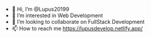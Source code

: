 - 👋 Hi, I’m @Lupus20199
- 👀 I’m interested in Web Development
- 💞️ I’m looking to collaborate on FullStack Development
- 📫 How to reach me https://lupusdevelop.netlify.app/

<!---
Lupus20199/Lupus20199 is a ✨ special ✨ repository because its `README.md` (this file) appears on your GitHub profile.
You can click the Preview link to take a look at your changes.
--->
